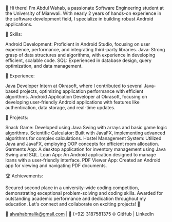 👋 Hi there! I'm Abdul Wahab, a passionate Software Engineering student at the University of Mianwali. With nearly 2 years of hands-on experience in the software development field, I specialize in building robust Android applications.

🔧 Skills:

Android Development: Proficient in Android Studio, focusing on user experience, performance, and integrating third-party libraries.
Java: Strong grasp of data structures and algorithms, with experience in developing efficient, scalable code.
SQL: Experienced in database design, query optimization, and data management.

💼 Experience:

Java Developer Intern at Okrasoft, where I contributed to several Java-based projects, optimizing application performance with efficient algorithms.
Android Application Developer at Okrasoft, focusing on developing user-friendly Android applications with features like authentication, data storage, and real-time updates.

🚀 Projects:

Snack Game: Developed using Java Swing with arrays and basic game logic algorithms.
Scientific Calculator: Built with JavaFX, implementing advanced algorithms for complex calculations.
Hostel Management System: Utilized Java and JavaFX, employing OOP concepts for efficient room allocation.
Garments App: A desktop application for inventory management using Java Swing and SQL.
Loan App: An Android application designed to manage loans with a user-friendly interface.
PDF Viewer App: Created an Android app for viewing and navigating PDF documents.

🏆 Achievements:

Secured second place in a university-wide coding competition, demonstrating exceptional problem-solving and coding skills.
Awarded for outstanding academic performance and dedication throughout my education.
Let's connect and collaborate on exciting projects! 🚀

📧 alwahabmalik@gmail.com | 📱 (+92) 3187581375
🌐 GitHub | LinkedIn

